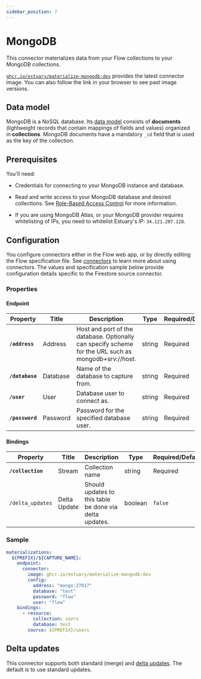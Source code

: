 ```yaml
---
sidebar_position: 7
---
```


# MongoDB

This connector materializes data from your Flow collections to your MongoDB collections.

[`ghcr.io/estuary/materialize-mongodb:dev`](https://ghcr.io/estuary/materialize-mongodb:dev) provides the latest connector image. You can also follow the link in your browser to see past image versions.

## Data model

MongoDB is a NoSQL database. Its [data
model](https://www.mongodb.com/docs/manual/core/data-modeling-introduction/)
consists of **documents** (lightweight records that contain mappings of fields
and values) organized in **collections**. MongoDB documents have a mandatory
`_id` field that is used as the key of the collection.

## Prerequisites

You'll need:

* Credentials for connecting to your MongoDB instance and database.

* Read and write access to your MongoDB database and desired collections. See [Role-Based Access
  Control](https://www.mongodb.com/docs/manual/core/authorization/) for more information.

* If you are using MongoDB Atlas, or your MongoDB provider requires whitelisting
  of IPs, you need to whitelist Estuary's IP: `34.121.207.128`.

## Configuration

You configure connectors either in the Flow web app, or by directly editing the Flow specification file.
See [connectors](../../../concepts/connectors.md#using-connectors) to learn more about using connectors. The values and specification sample below provide configuration details specific to the Firestore source connector.

### Properties

#### Endpoint

| Property                        | Title               | Description                                                                                                                                 | Type    | Required/Default           |
|---------------------------------|---------------------|---------------------------------------------------------------------------------------------------------------------------------------------|---------|----------------------------|
| **`/address`**                  | Address             | Host and port of the database. Optionally can specify scheme for the URL such as mongodb+srv://host.                                        | string  | Required                   |
| **`/database`**                 | Database            | Name of the database to capture from.                                                                         | string  | Required                   |
| **`/user`**                     | User                | Database user to connect as.                                                                                   | string  | Required                   |
| **`/password`**                 | Password            | Password for the specified database user.                                                                                                   | string  | Required                   |

#### Bindings

| Property          | Title        | Description                                             | Type      | Required/Default |
| -------           | ------       | ------                                                  | --------- | --------         |
| **`/collection`** | Stream       | Collection name                                         | string    | Required         |
| `/delta_updates`  | Delta Update | Should updates to this table be done via delta updates. | boolean   | `false`          |

### Sample

```yaml
materializations:
  ${PREFIX}/${CAPTURE_NAME}:
    endpoint:
      connector:
        image: ghcr.io/estuary/materialize-mongodb:dev
        config:
          address: "mongo:27017"
          database: "test"
          password: "flow"
          user: "flow"
    bindings:
      - resource:
          collection: users
          database: test
        source: ${PREFIX}/users
```

## Delta updates

This connector supports both standard (merge) and [delta updates](../../../concepts/materialization.md#delta-updates).
The default is to use standard updates.
